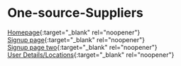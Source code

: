 # One-source-Suppliers

[Homepage](https://shusanto294.github.io/One-source-Suppliers/){:target="_blank" rel="noopener"}  
[Signup page](https://shusanto294.github.io/One-source-Suppliers/){:target="_blank" rel="noopener"}  
[Signup page two](https://shusanto294.github.io/One-source-Suppliers/signup-page-two.html){:target="_blank" rel="noopener"}  
[User Details/Locations](https://shusanto294.github.io/One-source-Suppliers/user-details.html){:target="_blank" rel="noopener"}  

